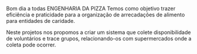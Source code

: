 Bom dia a todas
ENGENHARIA DA PIZZA 
Temos como objetivo trazer eficiência e praticidade para a organização de arrecadações de alimento para entidades de caridade. 

Neste projetos nos propomos a criar um sistema que colete disponibilidade de voluntários e trace grupos, relacionando-os com supermercados onde a coleta pode ocorrer. 
